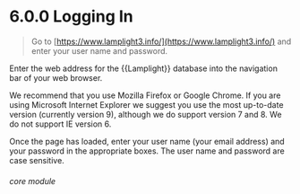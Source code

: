# 6.0.0    Logging In

> Go to [https://www.lamplight3.info/](https://www.lamplight3.info/) and enter your user name and password. 

Enter the web address for the {{Lamplight}} database into the navigation bar of your web browser. 

We recommend that you use Mozilla Firefox or Google Chrome. If you are using Microsoft Internet Explorer we suggest you use the most up-to-date version (currently version 9), although we do support version 7 and 8. We do not support IE version 6.

Once the page has loaded, enter your user name (your email address) and your password in the appropriate boxes. The user name and password are case sensitive. 

###### core module

